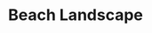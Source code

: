 ---
layout: painting
id: 2
title: "Beach Landscape"
thumbnail: "BeachSmall.jpg"
image: "Beach.jpg"
teaser: "A balcony view at Argeles-sur-Mer. Watercolour."
description: "A balcony view at Argeles-sur-Mer. Watercolour."
---